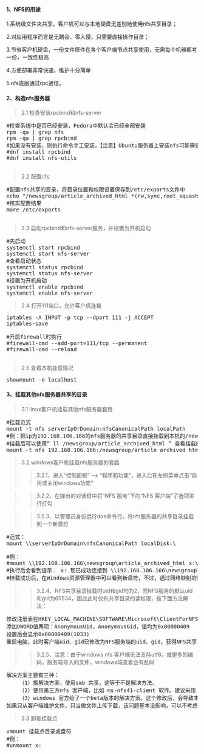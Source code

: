 
#### 1、NFS的用途
1.系统级文件夹共享，客户机可以与本地硬盘无差别地使用nfs共享目录；

2.对应用程序而言是无耦合、零入侵，只需要直接操作目录；

3.节省客户机硬盘，一份文件原件在各个客户端节点共享使用，无需每个机器都考一份，一致性极高

4.方便部署非常快速，维护十分简单

5.nfs底层通过rpc通信。


#### 2、构造nfs服务器
>2.1 检查安装rpcbind和nfs-server
<pre class="prettyprint lang-s">
#检查系统中是否已经安装，Fedora中默认会已经全部安装
rpm -qa | grep nfs
rpm -qa | grep rpcbind
#如果没有安装，则执行命令手工安装，【注意】Ubuntu服务器上安装nfs可能需要执行这个命令“apt-get install nfs-kernel-server”
#dnf install rpcbind
#dnf install nfs-utils

</pre>
>2.2 配置nfs
<pre class="prettyprint lang-s">
#配置nfs共享的目录，将目录位置和权限设置保存到/etc/exports文件中
echo "/newsgroup/article_archived_html *(rw,sync,root_squash)" >> /etc/exports
#核实配置结果
more /etc/exports

</pre>

>2.3 启动rpcbind和nfs-server服务，并设置为开机启动
<pre class="prettyprint lang-s">
#先启动
systemctl start rpcbind
systemctl start nfs-server
#查看启动状态
systemctl status rpcbind
systemctl status nfs-server
#设置为开机启动
systemctl enable rpcbind
systemctl enable nfs-server
</pre>

>2.4 打开111端口，允许客户机连接
<pre class="prettyprint lang-s">
iptables -A INPUT -p tcp --dport 111 -j ACCEPT
iptables-save

#开启firewall时执行
#firewall-cmd --add-port=111/tcp --permanent
#firewall-cmd --reload
	
</pre>
>2.5 查看本机挂载情况 
<pre class="prettyprint lang-s">
showmount -e localhost
</pre>

#### 3、挂载其他nfs服务器共享的目录

>3.1 linux客户机挂载其他nfs服务器套路
<pre class="prettyprint lang-s">
#挂载范式
mount -t nfs serverIpOrDomain:nfsCanonicalPath localPath
#例：把ip为192.168.106.166的nfs服务器的共享目录直接挂载到本机的/newsgroup/article_archived_html目录下
#挂载后可以使用“ ll /newsgroup/article_archived_html ” 查看挂载结果
mount -t nfs 192.168.106.166:/newsgroup/article_archived_html /newsgroup/article_archived_html
</pre>

>3.2 windows客户机挂载nfs服务器的套路
>>3.2.1、进入“控制面板” --> “程序和功能”，进入后在左侧菜单点击“启用或关闭windows功能”

>>3.2.2、在弹出的对话框中将“NFS 服务”下的“NFS 客户端”子选项进行打勾

>>3.2.3、以管理员身份运行dos命令行，将nfs服务器的共享目录挂载到一个新盘符
<pre class="prettyprint lang-s">
#范式：
mount \\serverIpOrDomain\nfsCanonicalPath localDisk:\

#例：
#mount \\192.168.106.166\newsgroup\article_archived_html x:\
#执行后会看到提示： x: 现已成功连接到 \\192.168.106.166\newsgroup\article_archived_html
#挂载成功后，在Windows资源管理器中可以看到新盘符，不过，通过网络映射的驱动器，显示略有不同，图标和本地硬盘有点区别
</pre>
>>3.2.4、NFS共享目录挂载时uid和gid均为2，而NFS服务的默认uid和gid为65534，因此此时仅有共享目录的读权限，按下面方法解决：
<pre class="prettyprint lang-s">
修改注册表在HKEY_LOCAL_MACHINE\SOFTWARE\Microsoft\ClientForNFS\CurrentVersion\Default中，
添加DWORD值两项：AnonymousUid，AnonymousGid，值均为0x00000409
设置后会显示0x00000409(1033)
重启电脑，此时客户端uid、gid已修改为NFS服务端的uid、gid，获得NFS共享目录读写权限。
</pre>
>>3.2.5、注意：由于windows nfs 客户端无法支持utf8，或更多的编码，服务端导入的文件，windows端查看会有乱码
<pre class="prettyprint lang-s">
解决方案主要有三种：
	（1）换解决方案，使用smb 共享，这等于不是解决方法。
	（2）使用第三方nfs 客户端，比如 ms-nfs41-client 软件。建议采用
	（3）windows 官方给了一个beta版本的解决方案。这个修改后，会导致本地软件乱码，不采用。
如果只从客户端维护文件，只当做文件上传下载，该问题基本没影响，可以不考虑。
</pre>

>3.3 卸载挂载点
<pre class="prettyprint lang-s">
umount 挂载点目录或盘符
#例：
#unmount x:
</pre>